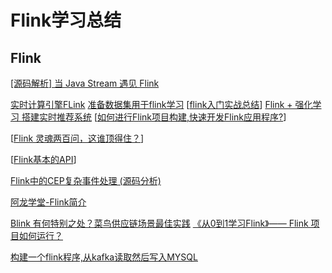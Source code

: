 # Flink学习总结
## Flink
[[源码解析] 当 Java Stream 遇见 Flink](https://www.cnblogs.com/rossiXYZ/p/13515612.html)

[实时计算引擎FLink](https://www.cnblogs.com/zhisheng/p/11332529.html)
[准备数据集用于flink学习](https://www.cnblogs.com/bolingcavalry/p/13973046.html)
[[flink入门实战总结](https://www.cnblogs.com/davidwang456/p/11256748.html)]
[Flink + 强化学习 搭建实时推荐系统](https://www.cnblogs.com/massquantity/p/13842139.html)
[[如何进行Flink项目构建,快速开发Flink应用程序?](https://www.cnblogs.com/bigdata1024/p/11938727.html)]

[[Flink 灵魂两百问，这谁顶得住？](https://www.cnblogs.com/zhisheng/p/11254773.html)]

[[Flink基本的API](https://www.cnblogs.com/duma/p/10964985.html)]

[Flink中的CEP复杂事件处理 (源码分析)](https://www.cnblogs.com/ljygz/p/11978386.html)

[阿龙学堂-Flink简介](https://blog.csdn.net/superzyl/article/details/79748092)

[Blink 有何特别之处？菜鸟供应链场景最佳实践](https://mp.weixin.qq.com/s?__biz=MzIzOTU0NTQ0MA==&mid=2247490270&idx=1&sn=ef24430ebe4dfa053c77a403e6ebe37d&chksm=e92927d1de5eaec7b281769988025f5db93bf067bf21fe32bba6a790d9e5629a3e5c592df5a3&mpshare=1&scene=23&srcid=#rd)
[《从0到1学习Flink》—— Flink 项目如何运行？](https://www.cnblogs.com/zhisheng/p/10326796.html#commentform)

[构建一个flink程序,从kafka读取然后写入MYSQL](https://www.cnblogs.com/huangqingshi/p/12003453.html)